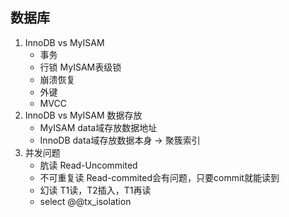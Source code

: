 ## 数据库
1. InnoDB vs MyISAM
    - 事务
    - 行锁  MyISAM表级锁
    - 崩溃恢复
    - 外键
    - MVCC
2. InnoDB vs MyISAM 数据存放
    - MyISAM data域存放数据地址
    - InnoDB data域存放数据本身  -> 聚簇索引
3. 并发问题
    - 肮读  Read-Uncommited
    - 不可重复读  Read-commited会有问题，只要commit就能读到
    - 幻读 T1读，T2插入，T1再读
    - select @@tx_isolation 